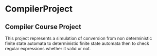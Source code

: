 # CompilerProject
## Compiler Course Project
This project represents a simulation of conversion from non deterministic finite state automata to deterministic finite state automata then to check regular expressions whether it valid or not.
